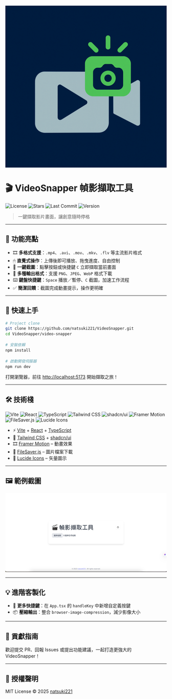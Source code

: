 ![Logo](docs/Logo.png)
# 🎬 VideoSnapper 幀影擷取工具 
![License](https://img.shields.io/github/license/natsuki221/VideoSnapper)
![Stars](https://img.shields.io/github/stars/natsuki221/VideoSnapper?style=social) 
![Last Commit](https://img.shields.io/github/last-commit/natsuki221/VideoSnapper)
![Version](https://img.shields.io/github/package-json/v/natsuki221/VideoSnapper?filename=video-snapper%2Fpackage.json)

> 一鍵擷取影片畫面，讓創意隨時停格

---

## 🌟 功能亮點

- 🎞 **多格式支援**：`.mp4`、`.avi`、`.mov`、`.mkv`、`.flv` 等主流影片格式
- 🖱 **直覺式操作**：上傳後即可播放、拖曳進度、自由控制
- 📸 **一鍵截圖**：點擊按鈕或快捷鍵 `C` 立即擷取當前畫面
- 💾 **多種輸出格式**：支援 `PNG`、`JPEG`、`WebP` 格式下載
- ⌨️ **鍵盤快捷鍵**：`Space` 播放／暫停、`C` 截圖，加速工作流程
- ✅ **簡潔回饋**：截圖完成動畫提示，操作更明確

---

## 🚀 快速上手

```bash
# Project clone
git clone https://github.com/natsuki221/VideoSnapper.git
cd VideoSnapper/video-snapper

# 安裝依賴
npm install

# 啟動開發伺服器
npm run dev
```

打開瀏覽器，前往 [http://localhost:5173](http://localhost:5173) 開始擷取之旅！

---

## 🛠️ 技術棧

![Vite](https://img.shields.io/badge/Vite-646CFF?logo=vite&logoColor=white&style=for-the-badge)
![React](https://img.shields.io/badge/React-20232A?logo=react&logoColor=61DAFB&style=for-the-badge)
![TypeScript](https://img.shields.io/badge/TypeScript-3178C6?logo=typescript&logoColor=white&style=for-the-badge)
![Tailwind CSS](https://img.shields.io/badge/TailwindCSS-06B6D4?logo=tailwindcss&logoColor=white&style=for-the-badge)
![shadcn/ui](https://img.shields.io/badge/shadcn/ui-000000?style=for-the-badge)
![Framer Motion](https://img.shields.io/badge/Framer--Motion-EF4785?logo=framer&logoColor=white&style=for-the-badge)
![FileSaver.js](https://img.shields.io/badge/FileSaver.js-FF6B6B?style=for-the-badge)
![Lucide Icons](https://img.shields.io/badge/Lucide%20Icons-000000?style=for-the-badge)

- ⚡️ [Vite](https://vitejs.dev/) + [React](https://reactjs.org/) + [TypeScript](https://www.typescriptlang.org/)
- 💅 [Tailwind CSS](https://tailwindcss.com/) + [shadcn/ui](https://ui.shadcn.com/)
- 🎞 [Framer Motion](https://www.framer.com/motion/) – 動畫效果
- 💾 [FileSaver.js](https://github.com/eligrey/FileSaver.js) – 圖片檔案下載
- 🎨 [Lucide Icons](https://lucide.dev/) – 矢量圖示


---

## 🖼️ 範例截圖

![Screenshot](docs/screenshot.png)

---

## 💡 進階客製化

- 🎯 **更多快捷鍵**：在 `App.tsx` 的 `handleKey` 中新增自定義按鍵
- 📦 **壓縮輸出**：整合 `browser-image-compression`，減少影像大小

---

## 🙌 貢獻指南

歡迎提交 PR、回報 Issues 或提出功能建議，一起打造更強大的 VideoSnapper！

---

## 📄 授權聲明

MIT License © 2025 [natsuki221](https://github.com/natsuki221)
